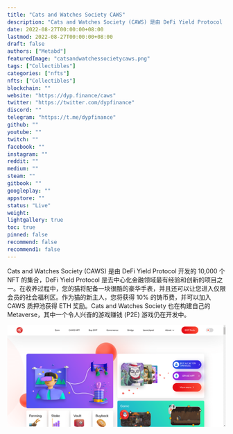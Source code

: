 ```yaml
---
title: "Cats and Watches Society CAWS"
description: "Cats and Watches Society (CAWS) 是由 DeFi Yield Protocol 开发的 10,000 个 NFT 的集合"
date: 2022-08-27T00:00:00+08:00
lastmod: 2022-08-27T00:00:00+08:00
draft: false
authors: ["Metabd"]
featuredImage: "catsandwatchessocietycaws.png"
tags: ["Collectibles"]
categories: ["nfts"]
nfts: ["Collectibles"]
blockchain: ""
website: "https://dyp.finance/caws"
twitter: "https://twitter.com/dypfinance"
discord: ""
telegram: "https://t.me/dypfinance"
github: ""
youtube: ""
twitch: ""
facebook: ""
instagram: ""
reddit: ""
medium: ""
steam: ""
gitbook: ""
googleplay: ""
appstore: ""
status: "Live"
weight: 
lightgallery: true
toc: true
pinned: false
recommend: false
recommend1: false
---
```

Cats and Watches Society (CAWS) 是由 DeFi Yield Protocol 开发的 10,000 个 NFT 的集合，DeFi Yield Protocol 是去中心化金融领域最有经验和创新的项目之一。在收养过程中，您的猫将配备一块很酷的豪华手表，并且还可以让您进入仅限会员的社会福利区。作为猫的新主人，您将获得 10% 的铸币费，并可以加入 CAWS 质押池获得 ETH 奖励。Cats and Watches Society 也在构建自己的 Metaverse，其中一个令人兴奋的游戏赚钱 (P2E) 游戏仍在开发中。

![nft](41234213_new.png)